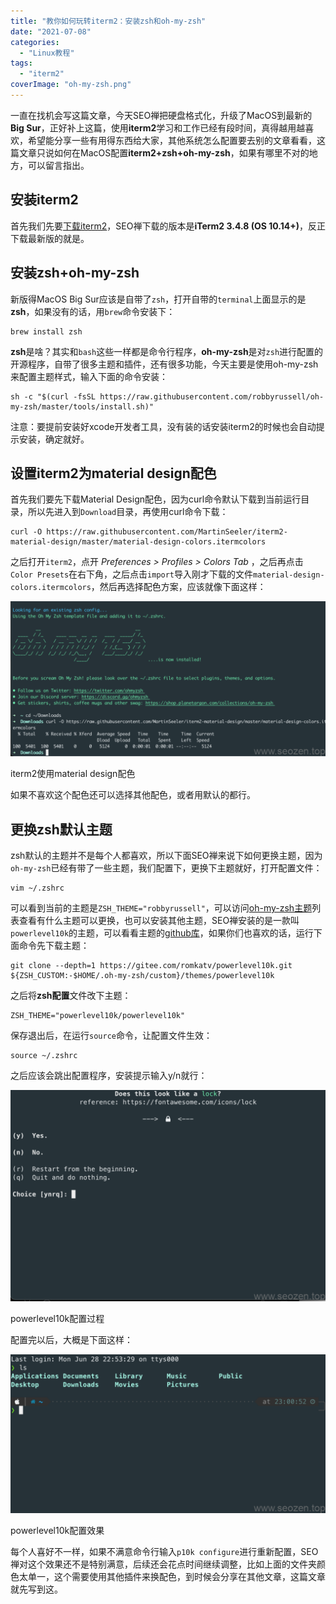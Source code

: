 ```yaml
---
title: "教你如何玩转iterm2：安装zsh和oh-my-zsh"
date: "2021-07-08"
categories: 
  - "Linux教程"
tags: 
  - "iterm2"
coverImage: "oh-my-zsh.png"
---
```


一直在找机会写这篇文章，今天SEO禅把硬盘格式化，升级了MacOS到最新的**Big Sur**，正好补上这篇，使用**iterm2**学习和工作已经有段时间，真得越用越喜欢，希望能分享一些有用得东西给大家，其他系统怎么配置要去别的文章看看，这篇文章只说如何在MacOS配置**iterm2+zsh+oh-my-zsh**，如果有哪里不对的地方，可以留言指出。

## 安装iterm2

首先我们先要[下载iterm2](https://iterm2.com/downloads.html)，SEO禅下载的版本是**iTerm2 3.4.8 (OS 10.14+)**，反正下载最新版的就是。

## 安装zsh+oh-my-zsh

新版得MacOS Big Sur应该是自带了`zsh`，打开自带的`terminal`上面显示的是**zsh**，如果没有的话，用`brew`命令安装下：

```
brew install zsh
```

**zsh**是啥？其实和`bash`这些一样都是命令行程序，**oh-my-zsh**是对`zsh`进行配置的开源程序，自带了很多主题和插件，还有很多功能，今天主要是使用oh-my-zsh来配置主题样式，输入下面的命令安装：

```
sh -c "$(curl -fsSL https://raw.githubusercontent.com/robbyrussell/oh-my-zsh/master/tools/install.sh)"
```

注意：要提前安装好xcode开发者工具，没有装的话安装iterm2的时候也会自动提示安装，确定就好。

## 设置iterm2为material design配色

首先我们要先下载Material Design配色，因为curl命令默认下载到当前运行目录，所以先进入到`Download`目录，再使用curl命令下载：

```
curl -O https://raw.githubusercontent.com/MartinSeeler/iterm2-material-design/master/material-design-colors.itermcolors
```

之后打开`iterm2`，点开 _Preferences > Profiles > Colors Tab_ ，之后再点击`Color Presets`在右下角，之后点击`import`导入刚才下载的文件`material-design-colors.itermcolors`，然后再选择配色方案，应该就像下面这样：

![iterm2-zsh-material-design-color-preset](images/iterm2-zsh-material-design-color-preset-1024x504.png)

iterm2使用material design配色

如果不喜欢这个配色还可以选择其他配色，或者用默认的都行。

## 更换zsh默认主题

zsh默认的主题并不是每个人都喜欢，所以下面SEO禅来说下如何更换主题，因为`oh-my-zsh`已经有带了一些主题，我们配置下，更换下主题就好，打开配置文件：

```
vim ~/.zshrc
```

可以看到当前的主题是`ZSH_THEME="robbyrussell"`，可以访问[oh-my-zsh主题](https://github.com/ohmyzsh/ohmyzsh/wiki/Themes)列表查看有什么主题可以更换，也可以安装其他主题，SEO禅安装的是一款叫`powerlevel10k`的主题，可以看看主题的[github库](https://github.com/romkatv/powerlevel10k#oh-my-zsh)，如果你们也喜欢的话，运行下面命令先下载主题：

```
git clone --depth=1 https://gitee.com/romkatv/powerlevel10k.git ${ZSH_CUSTOM:-$HOME/.oh-my-zsh/custom}/themes/powerlevel10k
```

之后将**zsh配置**文件改下主题：

```
ZSH_THEME="powerlevel10k/powerlevel10k"
```

保存退出后，在运行`source`命令，让配置文件生效：

```
source ~/.zshrc
```

之后应该会跳出配置程序，安装提示输入y/n就行：

![oh-my-zsh-powerlevel10k](images/oh-my-zsh-powerlevel10k-1024x686.png)

powerlevel10k配置过程

配置完以后，大概是下面这样：

![oh-my-zsh-theme-setup](images/oh-my-zsh-theme-setup-1024x516.png)

powerlevel10k配置效果

每个人喜好不一样，如果不满意命令行输入`p10k configure`进行重新配置，SEO禅对这个效果还不是特别满意，后续还会花点时间继续调整，比如上面的文件夹颜色太单一，这个需要使用其他插件来换配色，到时候会分享在其他文章，这篇文章就先写到这。
